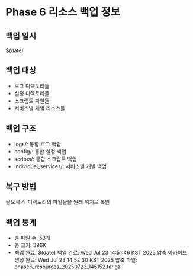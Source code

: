 # Phase 6 리소스 백업 정보

## 백업 일시
$(date)

## 백업 대상
- 로그 디렉토리들
- 설정 디렉토리들
- 스크립트 파일들
- 서비스별 개별 리소스들

## 백업 구조
- logs/: 통합 로그 백업
- config/: 통합 설정 백업
- scripts/: 통합 스크립트 백업
- individual_services/: 서비스별 개별 백업

## 복구 방법
필요시 각 디렉토리의 파일들을 원래 위치로 복원

## 백업 통계
- 총 파일 수: 53개
- 총 크기: 396K
- 백업 완료: $(date)
백업 완료: Wed Jul 23 14:51:46 KST 2025
압축 아카이브 생성 완료: Wed Jul 23 14:52:30 KST 2025
압축 파일: phase6_resources_20250723_145152.tar.gz
